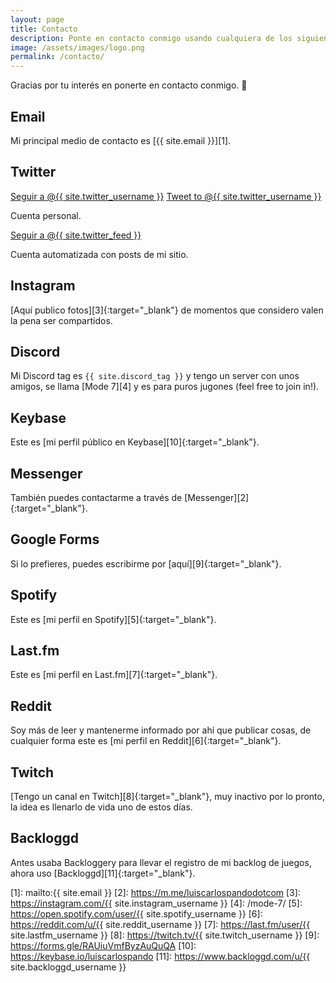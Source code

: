 ```yaml
---
layout: page
title: Contacto
description: Ponte en contacto conmigo usando cualquiera de los siguientes métodos.
image: /assets/images/logo.png
permalink: /contacto/
---
```


<p class="text-center">Gracias por tu interés en ponerte en contacto conmigo. 🥰</p>

## <i class="fas fa-envelope"></i> Email
Mi principal medio de contacto es [{{ site.email }}][1].

## <i class="fab fa-twitter"></i> Twitter
<div class="twitter-btns">
<a href="https://twitter.com/{{ site.twitter_username }}" class="twitter-follow-button" data-show-count="false" data-lang="es">Seguir a @{{ site.twitter_username }}</a>
<a href="https://twitter.com/intent/tweet?screen_name={{ site.twitter_username }}" class="twitter-mention-button" data-lang="es" data-related="{{ site.twitter_username }},{{ site.twitter_feed }}">Tweet to @{{ site.twitter_username }}</a>
</div>

Cuenta personal.

<div class="twitter-btns">
<a href="https://twitter.com/{{ site.twitter_feed }}" class="twitter-follow-button" data-show-count="false" data-lang="es">Seguir a @{{ site.twitter_feed }}</a>
</div>

Cuenta automatizada con posts de mi sitio.

## <i class="fab fa-instagram"></i> Instagram
[Aquí publico fotos][3]{:target="_blank"} de momentos que considero valen la pena ser compartidos.

## <i class="fab fa-discord"></i> Discord
Mi Discord tag es <code>{{ site.discord_tag }}</code> y tengo un server con unos amigos, se llama [Mode 7][4] y es para puros jugones (feel free to join in!).

## <i class="fab fa-keybase"></i> Keybase
Este es [mi perfil público en Keybase][10]{:target="_blank"}.

## <i class="fab fa-facebook-messenger"></i> Messenger
También puedes contactarme a través de [Messenger][2]{:target="_blank"}.

## <i class="fab fa-google"></i> Google Forms
Si lo prefieres, puedes escribirme por [aquí][9]{:target="_blank"}.

## <i class="fab fa-spotify"></i> Spotify
Este es [mi perfil en Spotify][5]{:target="_blank"}.

## <i class="fab fa-lastfm"></i> Last.fm
Este es [mi perfil en Last.fm][7]{:target="_blank"}.

## <i class="fab fa-reddit"></i> Reddit
Soy más de leer y mantenerme informado por ahí que publicar cosas, de cualquier forma este es [mi perfil en Reddit][6]{:target="_blank"}.

## <i class="fab fa-twitch"></i> Twitch
[Tengo un canal en Twitch][8]{:target="_blank"}, muy inactivo por lo pronto, la idea es llenarlo de vida uno de estos días.

## <i class="fas fa-gamepad"></i> Backloggd
Antes usaba Backloggery para llevar el registro de mi backlog de juegos, ahora uso [Backloggd][11]{:target="_blank"}.

[1]: mailto:{{ site.email }}
[2]: https://m.me/luiscarlospandodotcom
[3]: https://instagram.com/{{ site.instagram_username }}
[4]: /mode-7/
[5]: https://open.spotify.com/user/{{ site.spotify_username }}
[6]: https://reddit.com/u/{{ site.reddit_username }}
[7]: https://last.fm/user/{{ site.lastfm_username }}
[8]: https://twitch.tv/{{ site.twitch_username }}
[9]: https://forms.gle/RAUiuVmfByzAuQuQA
[10]: https://keybase.io/luiscarlospando
[11]: https://www.backloggd.com/u/{{ site.backloggd_username }}